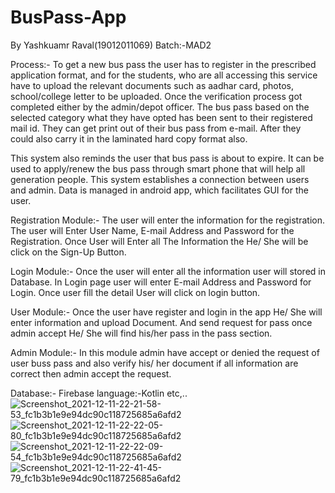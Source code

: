 # BusPass-App
By Yashkuamr Raval(19012011069)
Batch:-MAD2

Process:-
To get a new bus pass the user has to register in the prescribed application format, and for the students, who are all accessing this service have to upload the relevant documents such as aadhar card, photos, school/college letter to be uploaded. Once the verification process got completed either by the admin/depot officer. The bus pass based on the selected category what they have opted has been sent to their registered mail id. They can get print out of their bus pass from e-mail. After they could also carry it in the laminated hard copy format also. 

This system also reminds the user that bus pass is about to expire. It can be used to apply/renew the bus pass through smart phone that will help all generation people. This system establishes a connection between users and admin. Data is managed in android app, which facilitates GUI for the user.

Registration Module:-
The user will enter the information for the registration. The user will Enter User Name, E-mail Address and Password for the Registration. Once User will Enter all The Information the He/ She will be click on the Sign-Up Button.

Login Module:-
Once the user will enter all the information user will stored in Database. In Login page user will enter E-mail Address and Password for Login. Once user fill the detail User will click on login button.

User Module:-
Once the user have register and login in the app He/ She will enter information and upload Document. And send request for pass once admin accept He/ She will find his/her pass in the pass section.

Admin Module:-
In this module admin have accept or denied the request of user buss pass and also verify his/ her document if all information are correct then admin accept the request. 

Database:- Firebase 
language:-Kotlin
etc,..
![Screenshot_2021-12-11-22-21-58-53_fc1b3b1e9e94dc90c118725685a6afd2](https://user-images.githubusercontent.com/66216893/146628531-979128c9-e7c1-46bf-8dcb-5a84df6c3e8e.jpg)
![Screenshot_2021-12-11-22-22-05-80_fc1b3b1e9e94dc90c118725685a6afd2](https://user-images.githubusercontent.com/66216893/146628556-27e9b9f3-97ad-4844-aa32-aa3d96534f73.jpg)
![Screenshot_2021-12-11-22-22-09-54_fc1b3b1e9e94dc90c118725685a6afd2](https://user-images.githubusercontent.com/66216893/146628593-b2651d36-85dc-4ad9-8f14-1ce2120bb429.jpg)
![Screenshot_2021-12-11-22-41-45-79_fc1b3b1e9e94dc90c118725685a6afd2](https://user-images.githubusercontent.com/66216893/146628596-2363c4eb-9f03-408c-afe7-412ec78ccbf1.jpg)
